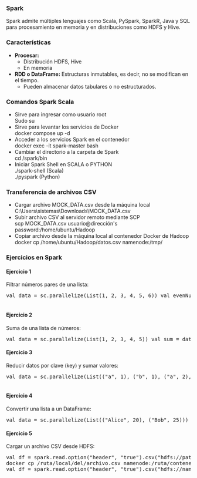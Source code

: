 <h3>Spark</h3> <p>Spark admite múltiples lenguajes como Scala, PySpark, SparkR, Java y SQL para procesamiento en memoria y en distribuciones como HDFS y Hive.</p> 
<h3>Características</h3> <ul> <li><strong>Procesar:</strong> <ul> <li>Distribución HDFS, Hive</li> <li>En memoria</li> </ul> </li> 
  <li><strong>RDD o DataFrame:</strong> Estructuras inmutables, es decir, no se modifican en el tiempo. <ul> 
    <li>Pueden almacenar datos tabulares o no estructurados.</li> </ul> </li> </ul> <h3>Comandos Spark Scala</h3> <ul> 
      <li>Sirve para ingresar como usuario root <br>Sudo su</li> <li>Sirve para levantar los servicios de Docker <br>docker compose up -d</li>
      <li>Acceder a los servicios Spark en el contenedor <br>docker exec -it spark-master bash</li> <li>
        Cambiar el directorio a la carpeta de Spark <br>cd /spark/bin</li> <li>Iniciar Spark Shell en SCALA o PYTHON <br>./spark-shell (Scala) 
          <br>./pyspark (Python)</li> </ul> <h3>Transferencia de archivos CSV</h3> <ul> <li> Cargar archivo MOCK_DATA.csv desde la máquina local<br>
            C:\Users\sistemas\Downloads\MOCK_DATA.csv</li> <li> Subir archivo CSV al servidor remoto mediante SCP
              <br> scp MOCK_DATA.csv usuario@dirección's password:/home/ubuntu/Hadoop</li> <li> Copiar archivo desde la máquina local al contenedor Docker de Hadoop<br> 
                docker cp /home/ubuntu/Hadoop/datos.csv namenode:/tmp/</li>
          </ul> <h3>Ejercicios en Spark</h3> <h4>Ejercicio 1</h4> <p>Filtrar números pares de una lista:</p> <pre>val data = sc.parallelize(List(1, 2, 3, 4, 5, 6)) val evenNumbers = data.filter(x => x % 2 == 0) evenNumbers.collect() 
          </pre><h4>Ejercicio 2</h4> <p>Suma de una lista de números:</p> <pre>val data = sc.parallelize(List(1, 2, 3, 4, 5)) val sum = data.reduce((a, b) => a + b) println(sum) </pre> <h4>Ejercicio 3</h4> 
          <p>Reducir datos por clave (key) y sumar valores:</p> <pre>val data = sc.parallelize(List(("a", 1), ("b", 1), ("a", 2), ("b", 2))) val result = data.reduceByKey((x, y) => x + y) result.collect() 
          </pre><h4>Ejercicio 4</h4> <p>Convertir una lista a un DataFrame:</p> <pre>val data = sc.parallelize(List(("Alice", 20), ("Bob", 25))) val df = data.toDF("name", "age") df.show() </pre> <h4>Ejercicio 5</h4> 
          <p>Cargar un archivo CSV desde HDFS:</p> 
          <pre>val df = spark.read.option("header", "true").csv("hdfs://path/to/datos.csv") val df = spark.read.option("header", "true").csv("hdfs://datos.csv")
docker cp /ruta/local/del/archivo.csv namenode:/ruta/contenedor/ hdfs dfs -put datos.csv /
val df = spark.read.option("header", "true").csv("hdfs://namenode:8020/datos.csv") df.show() </pre>
